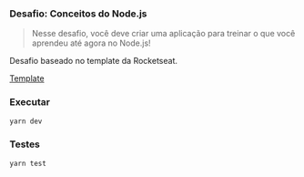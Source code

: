 ### Desafio: Conceitos do Node.js

> Nesse desafio, você deve criar uma aplicação para treinar o que você aprendeu até agora no Node.js!

Desafio baseado no template da Rocketseat.

[Template](https://github.com/Rocketseat/bootcamp-gostack-desafios/tree/master/desafio-conceitos-nodejs)

### Executar

```js
yarn dev
```

### Testes

```js
yarn test
```